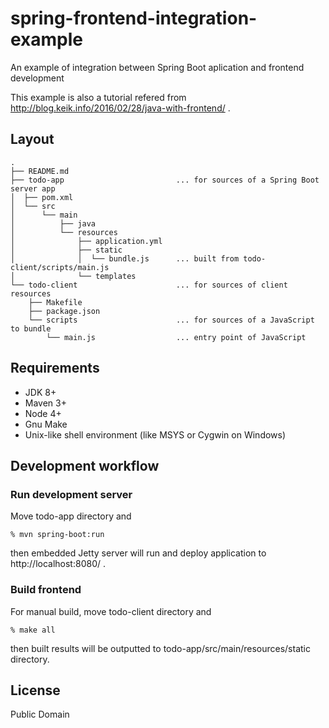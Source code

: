 # spring-frontend-integration-example

An example of integration between Spring Boot aplication and frontend development

This example is also a tutorial refered from http://blog.keik.info/2016/02/28/java-with-frontend/ .


## Layout

```
.
├── README.md
├── todo-app                         ... for sources of a Spring Boot server app
│  ├── pom.xml
│  └── src
│      └── main
│          ├── java
│          └── resources
│              ├── application.yml
│              ├── static
│              │  └── bundle.js      ... built from todo-client/scripts/main.js
│              └── templates
└── todo-client                      ... for sources of client resources
    ├── Makefile
    ├── package.json
    └── scripts                      ... for sources of a JavaScript to bundle
        └── main.js                  ... entry point of JavaScript
```


## Requirements

* JDK 8+
* Maven 3+
* Node 4+
* Gnu Make
* Unix-like shell environment (like MSYS or Cygwin on Windows)


## Development workflow

### Run development server

Move todo-app directory and

```
% mvn spring-boot:run
```

then embedded Jetty server will run and deploy application to http://localhost:8080/ .


### Build frontend

For manual build, move todo-client directory and

```
% make all
```

then built results will be outputted to todo-app/src/main/resources/static directory.


## License

Public Domain
